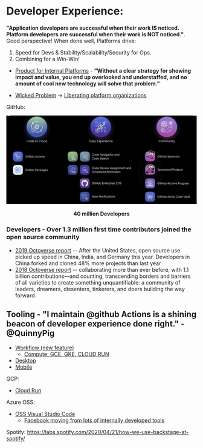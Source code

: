 # Developer Experience:
**"Application developers are successful when their work IS noticed. Platform developers are successful when their work is NOT noticed."**. Good perspective! When done well, Platforms drive: <br>
1. Speed for Devs  &  Stability/Scalability/Security for Ops.<br>
2. Combining for a Win-Win! <br>

* [Product for Internal Platforms](https://medium.com/@skamille/product-for-internal-platforms-9205c3a08142) - 
**"Without a clear strategy for showing impact and value, you end up overlooked and understaffed, and no amount of cool new technology will solve that problem."**

* [Wicked Problem](https://leadingedgeforum.com/research/are-platform-organizations-a-wicked-problem/) -> [Liberating platform organizations](https://leadingedgeforum.com/research/liberating-platform-organizations/)

GitHub:

![Developers Developers Developers ...](../images/Github.png)<p align="center"> <p align="center"><b> 40 million Developers </b> </p>

### Developers - Over 1.3 million first time contributors joined the open source community
* [2019 Octoverse report](https://octoverse.github.com/)
-- After the United States, open source use picked up speed in China, India, and Germany this year. Developers in China forked and cloned 48% more projects than last year
* [2018 Octoverse report](https://octoverse.github.com/2018/)
-- collaborating more than ever before, with 1.1 billion contributions—and counting, transcending borders and barriers of all varieties to create something unquantifiable: a community of leaders, dreamers, dissenters, tinkerers, and doers building the way forward.
## Tooling - "I maintain @github Actions is a shining beacon of developer experience done right." - @QuinnyPig
   * [Workflow (new feature)](https://github.com/features/actions)
     * [Compute: GCE, GKE, CLOUD RUN](https://github.com/GoogleCloudPlatform/github-actions)
   * [Desktop](https://desktop.github.com/)
   * [Mobile](https://github.com/mobile)  

GCP:
* [Cloud Run](https://cloud.google.com/run/)

Azure OSS:
* [OSS Visual Studio Code](https://github.com/microsoft/vscode)
  * [Facebook moving from lots of internally developed tools](https://developers.facebook.com/blog/post/2019/11/19/facebook-microsoft-partnering-remote-development/) 

Spotify: https://labs.spotify.com/2020/04/21/how-we-use-backstage-at-spotify/
